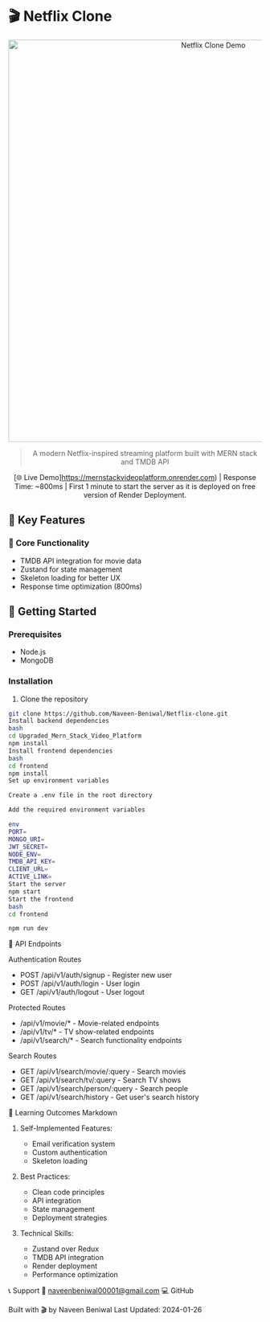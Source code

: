 # 🎬 Netflix Clone

<div align="center">
  <img src="./public/demo.png" alt="Netflix Clone Demo" width="800"/>
  
  > A modern Netflix-inspired streaming platform built with MERN stack and TMDB API
  
  [🌐 Live Demo]https://mernstackvideoplatform.onrender.com) | Response Time: ~800ms |  First 1 minute to start the server as it is deployed on free version of Render Deployment.
</div>

## 🌟 Key Features

### 🎥 Core Functionality
- TMDB API integration for movie data
- Zustand for state management
- Skeleton loading for better UX
- Response time optimization (800ms)


## 🚀 Getting Started

### Prerequisites
- Node.js
- MongoDB

### Installation
1. Clone the repository
```bash
git clone https://github.com/Naveen-Beniwal/Netflix-clone.git
Install backend dependencies
bash
cd Upgraded_Mern_Stack_Video_Platform
npm install
Install frontend dependencies
bash
cd frontend
npm install
Set up environment variables

Create a .env file in the root directory

Add the required environment variables

env
PORT=
MONGO_URI=
JWT_SECRET=
NODE_ENV=
TMDB_API_KEY=
CLIENT_URL=
ACTIVE_LINK=
Start the server
npm start
Start the frontend
bash
cd frontend

npm run dev
```
📄 API Endpoints

Authentication Routes

- POST /api/v1/auth/signup - Register new user
- POST /api/v1/auth/login - User login
- GET /api/v1/auth/logout - User logout

Protected Routes

- /api/v1/movie/* - Movie-related endpoints
- /api/v1/tv/* - TV show-related endpoints
- /api/v1/search/* - Search functionality endpoints
  
Search Routes

- GET /api/v1/search/movie/:query - Search movies
- GET /api/v1/search/tv/:query - Search TV shows
- GET /api/v1/search/person/:query - Search people
- GET /api/v1/search/history - Get user's search history

🎯 Learning Outcomes
Markdown
1. Self-Implemented Features:
   - Email verification system
   - Custom authentication
   - Skeleton loading

2. Best Practices:
   - Clean code principles
   - API integration
   - State management
   - Deployment strategies

3. Technical Skills:
   - Zustand over Redux
   - TMDB API integration
   - Render deployment
   - Performance optimization
  
  📞 Support
📧 naveenbeniwal00001@gmail.com
💻 GitHub

Built with 🎬 by Naveen Beniwal
Last Updated: 2024-01-26
